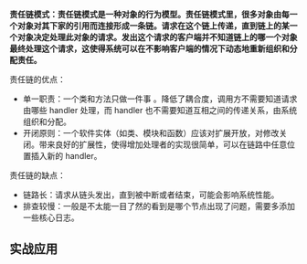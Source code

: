 **责任链模式：责任链模式是一种对象的行为模型。责任链模式里，很多对象由每一个对象对其下家的引用而连接形成一条链。请求在这个链上传递，直到链上的某一个对象决定处理此对象的请求。发出这个请求的客户端并不知道链上的哪一个对象最终处理这个请求，这使得系统可以在不影响客户端的情况下动态地重新组织和分配责任。**

责任链的优点：
-   单一职责：⼀个类和⽅法只做⼀件事 。降低了耦合度，调用方不需要知道请求由哪些 handler 处理，而 handler 也不需要知道互相之间的传递关系，由系统组织和分配。
-   开闭原则：一个软件实体（如类、模块和函数）应该对扩展开放，对修改关闭。带来良好的扩展性，使得增加处理者的实现很简单，可以在链路中任意位置插入新的 handler。

责任链的缺点：

-   链路长：请求从链头发出，直到被中断或者结束，可能会影响系统性能。
-   排查较慢：一般是不太能一目了然的看到是哪个节点出现了问题，需要多添加一些核心日志。

## 实战应用

